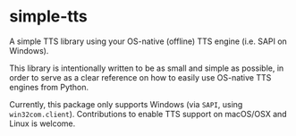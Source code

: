 # simple-tts

A simple TTS library using your OS-native (offline) TTS engine (i.e. SAPI on Windows).

This library is intentionally written to be as small and simple as possible, in order to serve as a clear reference on how to easily use OS-native TTS engines from Python.

Currently, this package only supports Windows (via `SAPI`, using `win32com.client`).
Contributions to enable TTS support on macOS/OSX and Linux is welcome.


